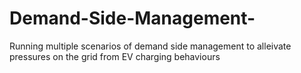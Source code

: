 # Demand-Side-Management-
Running multiple scenarios of demand side management to alleivate pressures on the grid from EV charging behaviours

